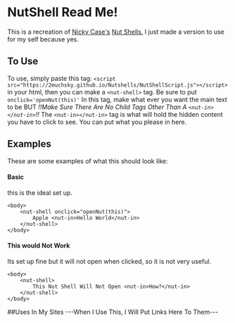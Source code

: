 
# NutShell Read Me!
This is a recreation of [Nicky Case's](https://ncase.me) [Nut Shells.](https://ncase.me/nutshell/) I just made a version to use for my self because yes.

## To Use
To use, simply paste this tag:
```<script src="https://2muchsky.github.io/Nutshells/NutShellScript.js"></script>``` 
in your html, then you can make a `<nut-shell>` tag. Be sure to put `onclick='openNut(this)'` In this tag, make what ever you want the main text to be BUT *!!Make Sure There Are No Child Tags Other Than A `<nut-in></nut-in>`!!* The `<nut-in></nut-in>` tag is what will hold the hidden content you have to click to see. You can put what you please in here.

## Examples
These are some examples of what this should look like:

#### Basic
this is the ideal set up.
```
<body>
	<nut-shell onclick="openNut(this)">
		Apple <nut-in>Hello World</nut-in>
	</nut-shell>
</body>
```

#### This would Not Work
Its set up fine but it will not open when clicked, so it is not very useful.
```
<body>
	<nut-shell>
		This Nut Shell Will Not Open <nut-in>How?</nut-in>
	</nut-shell>
</body>
```

##Uses In My Sites
---When I Use This, I Will Put Links Here To Them---
